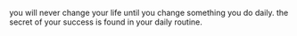 you will never change your life until you change something you do daily. the secret of your success is found in your daily routine.